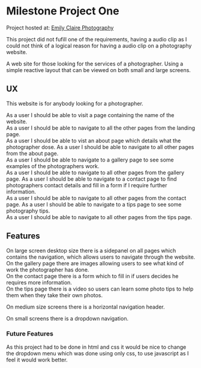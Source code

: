 # Milestone Project One

Project hosted at: [Emily Claire Photography](https://johnl3.github.io/milestone_project_one/index.html)  

This project did not fufill one of the requirements, having a audio clip as I could not think of a logical
reason for having a audio clip on a photography website.   

A web site for those looking for the services of a photographer. Using a simple reactive layout that
can be viewed on both small and large screens.  

## UX

This website is for anybody looking for a photographer.  

As a user I should be able to visit a page containing the name of the website.  
As a user I should be able to navigate to all the other pages from the landing page.  
As a user I should be able to vist an about page which details what the photographer dose.
As a user I should be able to navigate to all other pages from the about page.  
As a user I should be able to navigate to a gallery page to see some examples of the photographers work.  
As a user I should be able to navigate to all other pages from the gallery page.
As a user I should be able to navigate to a contact page to find photographers contact details and fill in a
form if I require further information.  
As a user I should be able to navigate to all other pages from the contact page.
As a user I should be able to navigate to a tips page to see some photography tips.  
As a user I should be able to navigate to all other pages from the tips page.

## Features

On large screen desktop size there is a sidepanel on all pages which contains the navigation, which allows users to 
navigate through the website.  
On the gallery page there are images allowing users to see what kind of work the photographer has done.  
On the contact page there is a form which to fill in if users decides he requires more information.  
On the tips page there is a video so users can learn some photo tips to help them when they take their own
photos.  

On medium size screens there is a horizontal navigation header.

On small screens there is a dropdown navigation.

### Future Features

As this project had to be done in html and css it would be nice to change the dropdown menu which was
done using only css, to use javascript as I feel it would work better.






